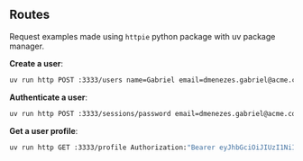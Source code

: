 ## Routes

Request examples made using `httpie` python package with uv package manager.

**Create a user**:

```sh
uv run http POST :3333/users name=Gabriel email=dmenezes.gabriel@acme.com password=123456
```

**Authenticate a user**:

```sh
uv run http POST :3333/sessions/password email=dmenezes.gabriel@acme.com password=123456
```

**Get a user profile**:

```sh
uv run http GET :3333/profile Authorization:"Bearer eyJhbGciOiJIUzI1NiIsInR5cCI6IkpXVCJ9.eyJzdWIiOiI0NWY2NDQwMy04MjY4LTRhOGItYWI2Ni02ZWZhMjFmY2Q5OTUiLCJpYXQiOjE3Mzg0MzA1NDgsImV4cCI6MTczOTAzNTM0OH0.st-peg81z8Ew4OLCPwuvdGZ3zlat-qCd3oYDWKGB128"
```

